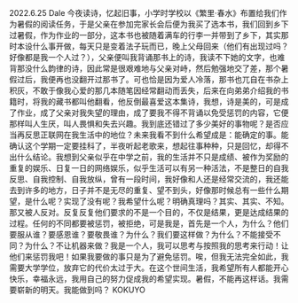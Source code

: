 2022.6.25 Dale 今夜读诗，忆起旧事，小学时学校以《繁里·春水》布置给我们作为暑假的阅读任务，于是父亲在参加完家长会后便为我买了选本书，我们回到乡下过暑假，作为作业的一部分，这本书也被随着满车的行李一并带到了乡下，其实那时本设什么事开做，每天只是变着法子玩而已，晚上父母回来（他们有出现过吗？好像都是我一个人过？），父亲便叫我背诵那书上的诗，我读不下她的文字，也难背那没什么韵律的诗，因此常是很艰难地与父亲对峙，然后勉强地交了差，那个暑假过后，我便再也没翻开过那书了。可也恰是因为爱人冷落，那书也兀自在书杂上积灰，不敢于像我心爱的那几本随笔因经常翻动而丢失，后来在向弟弟介绍我的书籍时，将我的藏书都叫他翻看，他反倒最喜爱这本集诗，我想，诗是美的，可是成了作业，成了父亲对我失望的理由，成了要我不得不背诵以免受惩罚的内容，它便那样叫人生厌，叫人畏惧和失去兴趣。我到底还错过了多少美好的事物呢？是否应当再反思正联网在我生活中的地位？未来我看不到什么希望成是：能确定的事。能确认这个学期一定要挂科了，半夜听起老歌来，想起往事种种，只是回忆，却得不出什么结论。我想到父亲似乎在中学之前，我的生活并不只是成绩、被作为奖励的重复的娱乐、日复一日的网络娱乐，似乎生活可以有另一种活法，不是整日的自我反思、自我控制、自我放纵，曾有一段时间，我好像和人还是经常交流的，我还能去到许多的地方，日子并不是无尽的重复、望不到头，好像那时候总有一些什么期望，是什么呢？实现了没有呢？我希望什么呢？明确真理吗？其实、其实、不知。那又被人反对。反复反复他们要求的不是一个目的，不仅是结果，更是达成结果的过程。任何的不同都要被惩罚，被拒绝，可是我是，首先是一个人，为什么？他们要服从谁？要感恩谁？要敬畏谁？为什么？我们要这样做？为什么？不能接受不同？为什么？不让机器来做？我是一个人，我可以思考与按照我的思考来行动！让他们来惩罚我吧！如果我要做的事只是为了避免惩罚。唉，但我无法完全如此，我需要大学学位，放弃它的代价太过于大。在这个世间生活，我希望所有人都能开心快乐，幸福永远，我用自己的努力促成我的希望实现。暑假，不能再这样话。我需要崭新的明天。我能做到吗？ KOKUYO
